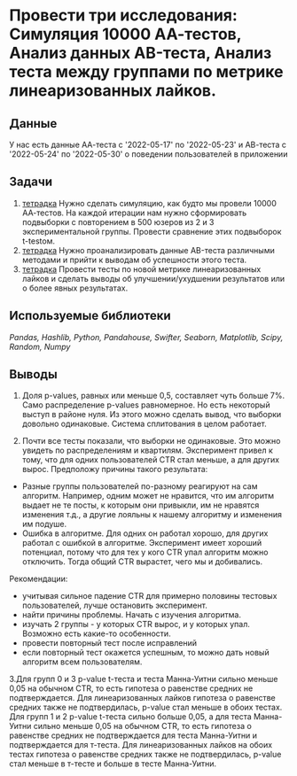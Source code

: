 # Провести три исследования: Симуляция 10000 АА-тестов, Анализ данных АB-теста, Анализ теста между группами по метрике линеаризованных лайков.
## Данные
У нас есть данные АА-теста с '2022-05-17' по '2022-05-23' и АВ-теста с '2022-05-24' по '2022-05-30' о поведении пользователей в приложении
## Задачи
1. [тетрадка](https://github.com/KorchaginIgor/data_analitics/tree/main/karpov_ab_test/ab1) Нужно сделать симуляцию, как будто мы провели 10000 АА-тестов. На каждой итерации нам нужно сформировать подвыборки с повторением в 500 юзеров из 2 и 3 экспериментальной группы. Провести сравнение этих подвыборок t-testом.
2. [тетрадка](https://github.com/KorchaginIgor/data_analitics/tree/main/karpov_ab_test/ab2) Нужно проанализировать данные АB-теста различными методами и прийти к выводам об успешности этого теста.
3. [тетрадка](https://github.com/KorchaginIgor/data_analitics/tree/main/karpov_ab_test/ab3) Провести тесты по новой метрике линеаризованных лайков и сделать выводы об улучшении/ухудшении результатов или о более явных результатах.
## Используемые библиотеки
*Pandas, Hashlib, Python, Pandahouse, Swifter, Seaborn, Matplotlib, Scipy, Random, Numpy*
## Выводы
1. Доля p-values, равных или меньше 0,5, составляет чуть больше 7%. Само распределение p-values равномерное. Но есть некоторый выступ в районе нуля.
Из этого можно сделать вывод, что выборки довольно одинаковые. Система сплитования в целом работает. 

2. Почти все тесты показали, что выборки не одинаковые. Это можно увидеть по распределениям и квартилям. Эксперимент привел к тому, что для одних пользователей CTR стал меньше, а для других вырос. Предположу причины такого результата:

- Разные группы пользователей по-разному реагируют на сам алгоритм. Например, одним может не нравится, что им алгоритм выдает не те посты, к которым они привыкли, им не нравятся изменения т.д., а другие лояльны к нашему алгоритму и изменения им подуше.
- Ошибка в алгоритме. Для одних он работал хорошо, для других работал с ошибкой в алгоритме. Эксперимент имеет хороший потенциал, потому что для тех у кого CTR упал алгоритм можно отключить. Тогда общий CTR вырастет, чего мы и добивались.

Рекомендации:

- учитывая сильное падение CTR для примерно половины тестовых пользователей, лучше остановить эксперимент.
- найти причины проблемы. Начать с изучения алгоритма.
- изучать 2 группы - у которых CTR вырос, и у которых упал. Возможно есть какие-то особенности.
- провести повторный тест после исправлений
- если повторный тест окажется успешным, то можно дать новый алгоритм всем пользователям.

3.Для групп 0 и 3 p-value t-теста и теста Манна-Уитни сильно меньше 0,05 на обычном CTR, то есть гипотеза о равенстве средних не подтверждается. Для линеаризованных лайков гипотеза о равенстве средних также не подтвердилась, p-value стал меньше в обоих тестах.
Для групп 1 и 2 p-value t-теста сильно больше 0,05, а для теста Манна-Уитни сильно меньше 0,05 на обычном CTR, то есть гипотеза о равенстве средних не подтверждается для теста Манна-Уитни и подтверждается для т-теста. Для линеаризованных лайков на обоих тестах гипотеза о равенстве средних также не подтвердилась, p-value стал меньше в т-тесте и больше в тесте Манна-Уитни.